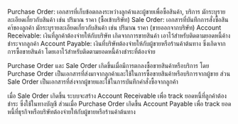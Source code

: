 Purchase Order: เอกสารที่เก็บข้อตกลงระหว่างลูกค้าและผู้ขายเพื่อซื้อสินค้า, บริการ มักระบุรายละเอียดเกี่ยวกับสินค้า เช่น ปริมาณ ราคา (ซื้อเข้าบริษัท)
Sale Order: เอกสารที่บันทึกการสั่งซื้อสินคา้ของลูกค้า มักระบุรายละเอียดเกี่ยวกับสินค้า เช่น ปริมาณ ราคา (ขายออกจากบริษัท)
Account Receivable: เงินที่ลูกค้าต้องจ่ายให้กับบริษัท เกิดจากการขายสินค้า เอาไว้สำหรับติดตามยอดหนี้ค้างชำระจากลูกค้า
Account Payable: เงินที่บริษัทต้องจ่ายให้กับผู้ขายหรือร้านค้าต้นทาง ซึ่งเกิดจากการซื้อขายสินค้า โดยเอาไว้สำหรับติดตามยอดหนี้ค้างชำระที่ต้องจ่าย

Purchase Order และ Sale Order เกิดขึ้นเมื่อมีการตกลงซื้อขายสินค้าหรือบริการ
โดย Purchase Order เป็นเอกสารที่ส่งมาจากลูกค้าและใช้ในการซื้อขายสินค้าหรือบริการจากผู้ขาย
ส่วน Sale Order เป็นเอกสารที่ส่งจากผู้ขายและใช้ในการบันทึกคำสั่งซื้อจากลูกค้า

เมื่อ Sale Order เกิดขึ้น ระบบจะสร้าง Account Receivable เพื่อ track ยอดหนี้ที่ลูกค้าต้องชำระ ซึ่งใช้ในทางบัญชี
ส่วนเมื่อ Purchase Order เกิดขึ้น Account Payable เพื่อ track ยอดหนี้ที่ธุรกิจหรือบริษัทต้องจ่ายให้กับผู้ขายหรือร้านค้าต้นทาง